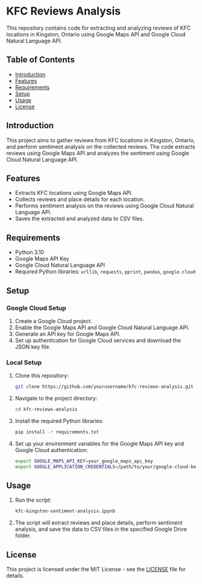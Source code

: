 # KFC Reviews Analysis

This repository contains code for extracting and analyzing reviews of KFC locations in Kingston, Ontario using Google Maps API and Google Cloud Natural Language API.

## Table of Contents
- [Introduction](#introduction)
- [Features](#features)
- [Requirements](#requirements)
- [Setup](#setup)
- [Usage](#usage)
- [License](#license)

## Introduction
This project aims to gather reviews from KFC locations in Kingston, Ontario, and perform sentiment analysis on the collected reviews. The code extracts reviews using Google Maps API and analyzes the sentiment using Google Cloud Natural Language API.

## Features
- Extracts KFC locations using Google Maps API.
- Collects reviews and place details for each location.
- Performs sentiment analysis on the reviews using Google Cloud Natural Language API.
- Saves the extracted and analyzed data to CSV files.

## Requirements
- Python 3.10
- Google Maps API Key
- Google Cloud Natural Language API
- Required Python libraries: `urllib`, `requests`, `pprint`, `pandas`, `google.cloud`

## Setup

### Google Cloud Setup
1. Create a Google Cloud project.
2. Enable the Google Maps API and Google Cloud Natural Language API.
3. Generate an API key for Google Maps API.
4. Set up authentication for Google Cloud services and download the JSON key file.

### Local Setup
1. Clone this repository:
    ```bash
    git clone https://github.com/yourusername/kfc-reviews-analysis.git
    ```
2. Navigate to the project directory:
    ```bash
    cd kfc-reviews-analysis
    ```
3. Install the required Python libraries:
    ```bash
    pip install -r requirements.txt
    ```
4. Set up your environment variables for the Google Maps API key and Google Cloud authentication:
    ```bash
    export GOOGLE_MAPS_API_KEY=your_google_maps_api_key
    export GOOGLE_APPLICATION_CREDENTIALS=/path/to/your/google-cloud-key.json
    ```

## Usage
1. Run the script:
    ```bash
    kfc-kingston-sentiment-analysis.ipynb
    ```
2. The script will extract reviews and place details, perform sentiment analysis, and save the data to CSV files in the specified Google Drive folder.

## License
This project is licensed under the MIT License - see the [LICENSE](LICENSE) file for details.
